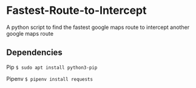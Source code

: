 # Fastest-Route-to-Intercept
A python script to find the fastest google maps route to intercept another google maps route

## Dependencies
Pip
`$ sudo apt install python3-pip`

Pipenv
`$ pipenv install requests`
